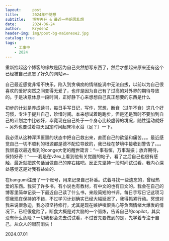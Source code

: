 ```yaml
---
layout:     post
title:      2024年中随想
subtitle:   博客再开 & 最近一些胡思乱想
date:       2024-06-24
author:     KrydenZ
header-img: img/post-bg-maionese2.jpg
catalog: true
tags:
    - 工事中
    - 2024
---
```


重新捡起这个博客的缘故是因为自己突然想写东西了，然后才想起来原来还有这个已经被自己遗忘了好久的网站w~

自己最近感觉非常不快乐，陷入到贪嗔痴的情绪旋涡中无法自拔，以前以为自己很喜欢的爱好突然之间变得无爱了，也许是因为自己有了过高的对外界的期待导致的。于是决意休息一段时间，正好静下心来想想自己真正想要的东西是什么

初步的计划是养成读书，每日手写日记，写作，冥想，断食（过午不食）这几个好习惯，专注于提升自己，珍惜时间。本来想试着跑跑步，但是还是暂时不要加到自己的计划之中比较好，毕竟现在自己处于一个身心比较虚弱的境况，随性运动就好~ 另外也要试着每天固定时间起床冷水浴（足？）一下。

我必须从这种浑浑噩噩的状态中把自己救出来，直面自己的欲望和痛苦。。。最近感觉自己一切不顺利的根源都是德不配位导致的，我已经在梦境中接收到警告了。。。我很喜欢最近看到的conge大佬的醒世箴言：“一事有恒，万事渐振；放弃期待，保持好奇！”——我是在v2ex上看到他有关觉醒的帖子，看了之后自己也很有感触，最近就把这句话当做自己的座右铭吧。反正先坚持一段时间试试看，我内心深处感觉这是对我有益处的.

在bangumi注册了一个账号，用来记录自己补番。试着寻找一些遗忘的，曾经热爱的东西。我买了许多书，有小说也有教材，有中文的也有日文的。我会在自己的博客里简单记录一下最近自己读了什么书，来段简短的书评。每日手写日记这项习惯我现在保持的不错，不过学习计划确实已经大幅延迟了，我得抓紧行动。冥想对我来说很急迫，我必须坚持修行，尤其是现在嫉妒嗔恨贪心等负面情绪大爆发的情况下，已经很危险了。断食大概是对大脑的一个锻炼，告诉自己的copilot，其实没有什么危险？一切我都会先去试试看，不过首先要做到的是，先学着专注于自己，从众人的眼前消失！

2024.07.01